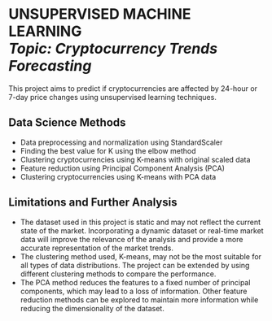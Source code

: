 <h1 align="left">UNSUPERVISED MACHINE LEARNING<br><i>Topic: Cryptocurrency Trends Forecasting</i> </h1> 

<p>This project aims to predict if cryptocurrencies are affected by 24-hour or 7-day price changes using unsupervised learning techniques.</p>

## Data Science Methods
- Data preprocessing and normalization using StandardScaler
- Finding the best value for K using the elbow method
- Clustering cryptocurrencies using K-means with original scaled data
- Feature reduction using Principal Component Analysis (PCA)
- Clustering cryptocurrencies using K-means with PCA data

## Limitations and Further Analysis
- The dataset used in this project is static and may not reflect the current state of the market. Incorporating a dynamic dataset or real-time market data will improve the relevance of the analysis and provide a more accurate representation of the market trends.
- The clustering method used, K-means, may not be the most suitable for all types of data distributions. The project can be extended by using different clustering methods to compare the performance.
- The PCA method reduces the features to a fixed number of principal components, which may lead to a loss of information. Other feature reduction methods can be explored to maintain more information while reducing the dimensionality of the dataset.
